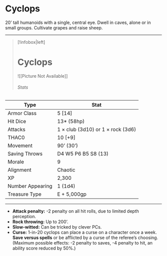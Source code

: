 # Cyclops

20’ tall humanoids with a single, central eye. Dwell in caves, alone or in small groups. Cultivate grapes and raise sheep.

------
> [!infobox|left] 
>  # Cyclops 
>  ![[Picture Not Available]] 
>  ###### Stats 
| Type                    | Stat        |
| ---------------- | ------------------------------ |
| Armor Class     | 5 [14]                            |
| Hit Dice         | 13* (58hp)                        |
| Attacks          | 1 × club (3d10) or 1 × rock (3d6) |
| THAC0            | 10 [+9]                           |
| Movement         | 90’ (30’)                         |
| Saving Throws    | D4 W5 P6 B5 S8 (13)               |
| Morale           | 9                                 |
| Alignment        | Chaotic                           |
| XP               | 2,300                             |
| Number Appearing | 1 (1d4)                           |
| Treasure Type    | E + 5,000gp                       |

------

- **Attack penalty:** -2 penalty on all hit rolls, due to limited depth perception.
- **Rock throwing:** Up to 200’.
- **Slow-witted:** Can be tricked by clever PCs.
- **Curse:** 1-in-20 cyclops can place a curse on a character once a week. **Save versus spells** or be afflicted by a curse of the referee’s choosing. (Maximum possible effects: -2 penalty to saves, -4 penalty to hit, an ability score reduced by 50%.)